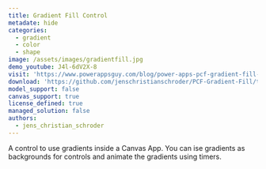 ```yaml
---
title: Gradient Fill Control
metadate: hide
categories:
  - gradient
  - color
  - shape
image: /assets/images/gradientfill.jpg
demo_youtube: J4l-6dV2X-8
visit: 'https://www.powerappsguy.com/blog/power-apps-pcf-gradient-fill-control/'
download: 'https://github.com/jenschristianschroder/PCF-Gradient-Fill/tree/master/PCF-Gradient-Fill'
model_support: false
canvas_support: true
license_defined: true
managed_solution: false
authors:
  - jens_christian_schroder
---
```


A control to use gradients inside a Canvas App. You can ise gradients as backgrounds for controls and animate the gradients using timers.
